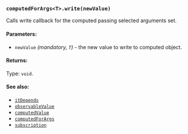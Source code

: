 ### `computedForArgs<T>.write(newValue)`
Calls write callback for the computed passing selected arguments set.

#### Parameters:
* `newValue` *(mandatory, `T`)* - the new value to write to computed object.

#### Returns:
Type: `void`.

#### See also:
* [`itDepends`](../itDepends.md)
* [`observableValue`](../observableValue.md)
* [`computedValue`](../computedValue.md)
* [`computedForArgs`](../computedForArgs.md)
* [`subscription`](../subscription.md)